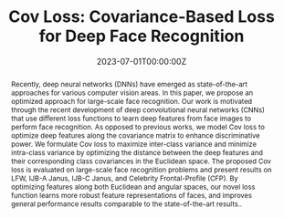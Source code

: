 ---
title: 'Cov Loss: Covariance-Based Loss for Deep Face Recognition'

# Authors
# If you created a profile for a user (e.g. the default `admin` user), write the username (folder name) here
# and it will be replaced with their full name and linked to their profile.
authors:
  - Ibrahim Alkanhal
  - admin
  - Lamia Alsalloom
  - Raied Aljadaany 
  - Marios Savvides

# Author notes (optional)
# author_notes:
  # - 'Equal contribution'
  # - 'Equal contribution'

date: '2023-07-01T00:00:00Z'
doi: 'https://doi.org/10.1109/ICASSP49357.2023.10095678'

# Schedule page publish date (NOT publication's date).
# publishDate: '2017-01-01T00:00:00Z'

# Publication type.
# Accepts a single type but formatted as a YAML list (for Hugo requirements).
# Enter a publication type from the CSL standard.
publication_types: ['paper-conference']

# Publication name and optional abbreviated publication name.
publication: In *International Conference on Acoustics, Speech, and Signal Processing*
publication_short: In ***ICASSP*** 

abstract: Recently, deep neural networks (DNNs) have emerged as state-of-the-art approaches for various computer vision areas. In this paper, we propose an optimized approach for large-scale face recognition. Our work is motivated through the recent development of deep convolutional neural networks (CNNs) that use different loss functions to learn deep features from face images to perform face recognition. As opposed to previous works, we model Cov loss to optimize deep features along the covariance matrix to enhance discriminative power. We formulate Cov loss to maximize inter-class variance and minimize intra-class variance by optimizing the distance between the deep features and their corresponding class covariances in the Euclidean space. The proposed Cov loss is evaluated on large-scale face recognition problems and present results on LFW, IJB-A Janus, IJB-C Janus, and Celebrity Frontal-Profile (CFP). By optimizing features along both Euclidean and angular spaces, our novel loss function learns more robust feature representations of faces, and improves general performance results comparable to the state-of-the-art results..

# Summary. An optional shortened abstract.
# summary: Lorem ipsum dolor sit amet, consectetur adipiscing elit. Duis posuere tellus ac convallis placerat. Proin tincidunt magna sed ex sollicitudin condimentum.

# tags:
  # - Large Language Models

# Display this page in the Featured widget?
# featured: True

# Custom links (uncomment lines below)
# links:
# - name: Custom Link
#   url: http://example.org

# url_pdf: 'https://doi.org/10.1109/ICASSP49357.2023.10095678'
# url_code: 'https://github.com/HugoBlox/hugo-blox-builder'
# url_dataset: 'https://github.com/HugoBlox/hugo-blox-builder'
# url_poster: ''
# url_project: ''
# url_slides: ''
# url_source: 'https://github.com/HugoBlox/hugo-blox-builder'
# url_video: 'https://youtube.com'

# Featured image
# To use, add an image named `featured.jpg/png` to your page's folder.
# image:
  # caption: 'Image credit: [**Unsplash**](https://unsplash.com/photos/pLCdAaMFLTE)'
  # focal_point: ''
  # preview_only: false

# Associated Projects (optional).
#   Associate this publication with one or more of your projects.
#   Simply enter your project's folder or file name without extension.
#   E.g. `internal-project` references `content/project/internal-project/index.md`.
#   Otherwise, set `projects: []`.
# projects:
  # - example

# Slides (optional).
#   Associate this publication with Markdown slides.
#   Simply enter your slide deck's filename without extension.
#   E.g. `slides: "example"` references `content/slides/example/index.md`.
#   Otherwise, set `slides: ""`.
# slides: example
---